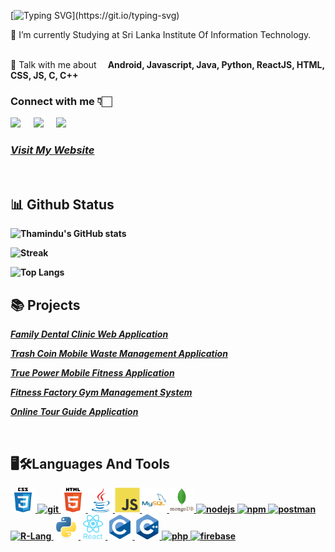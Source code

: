 [![Typing SVG](https://readme-typing-svg.herokuapp.com?size=32&vCenter=true&width=650&lines=Hi+%F0%9F%91%8B%2C+I'm+Thamindu+Chankana.;Undergraduate+Software+Engineer.)](https://git.io/typing-svg)

🌱 I’m currently Studying at Sri Lanka Institute Of Information Technology.<br></br>

💬 Talk with me about &emsp;**Android, Javascript, Java, Python, ReactJS, HTML, CSS, JS, C, C++**

<h3><b>Connect with me 👇🏻</h3>
<a target="_blank" href="thaminduchankana@gmail.com"><img src="https://img.shields.io/badge/-Gmail-D14836?style=for-the-badge&logo=Gmail&logoColor=white"></img></a>
 
<a target="_blank" href="https://www.linkedin.com/in/thamindu-gamage-5391b5192/"><img src="https://img.shields.io/badge/-LinkedIn-0077B5?style=for-the-badge&logo=Linkedin&logoColor=white"></img></a>
 
<a target="_blank" href="https://twitter.com/Thamindu0707"><img src="https://img.shields.io/badge/-Twitter-1DA1F2?style=for-the-badge&logo=Twitter&logoColor=white"></img></a>

<h3><a href="https://thaminduchankana.netlify.app/"><b><i>Visit My Website</i></b></a></h3>


<br/>

## 📊 Github Status

![Thamindu's GitHub stats](https://github-readme-stats.vercel.app/api?username=ThaminduChankana&show_icons=true&count_private=true&theme=react&hide_border=true&bg_color=0D1117)<br>


![Streak](https://github-readme-streak-stats.herokuapp.com?user=ThaminduChankana&theme=algolia) <br>

![Top Langs](https://github-readme-stats.vercel.app/api/top-langs/?username=ThaminduChankana&langs_count=8&count_private=true&layout=compact&theme=react&hide_border=true&bg_color=0D1117)<br>


<!-- ![Thamindu's Activity Graph](https://activity-graph.herokuapp.com/graph?username=ThaminduChankana&bg_color=0D1117&color=5BCDEC&line=5BCDEC&point=FFFFFF&hide_border=true) -->

## 📚 Projects

[*Family Dental Clinic Web Application* ](https://github.com/ThaminduChankana/Family-Dental-Clinic)

[*Trash Coin Mobile Waste Management Application*](https://github.com/ThaminduChankana/TrashCoinApp)

[*True Power Mobile Fitness Application* ](https://github.com/ThaminduChankana/True-Power)

[*Fitness Factory Gym Management System*](https://github.com/ThaminduChankana/Fitness-Factory)

[*Online Tour Guide Application*](https://github.com/ThaminduChankana/Online-Tour-Guide)

<br>

## 🖥️🛠️Languages And Tools

<p align="left">
	<a href="https://www.w3schools.com/css/" target="_blank"> 
		 <img src="https://raw.githubusercontent.com/devicons/devicon/master/icons/css3/css3-original-wordmark.svg" alt="css3" width="40" height="40"/> 
	</a>
	<a href="https://git-scm.com/" target="_blank"> 
		 <img src="https://www.vectorlogo.zone/logos/git-scm/git-scm-icon.svg" alt="git" width="40" height="40"/>
	</a>
	<a href="https://www.w3.org/html/" target="_blank"> 
		<img src="https://raw.githubusercontent.com/devicons/devicon/master/icons/html5/html5-original-wordmark.svg" alt="html5" width="40" height="40"/> 
	</a> 
	<a href="https://www.java.com" target="_blank"> 
		<img src="https://raw.githubusercontent.com/devicons/devicon/master/icons/java/java-original.svg" alt="java" width="40" height="40"/> 
	</a> 
	<a href="https://developer.mozilla.org/en-US/docs/Web/JavaScript" target="_blank"> 
		<img src="https://raw.githubusercontent.com/devicons/devicon/master/icons/javascript/javascript-original.svg" alt="javascript" width="40" height="40"/> 
	</a> 
	<a href="https://www.mysql.com/" target="_blank"> 
		<img src="https://raw.githubusercontent.com/devicons/devicon/master/icons/mysql/mysql-original-wordmark.svg" alt="mysql" width="40" height="40"/> 
	</a> 
	<a href="https://www.mongodb.com/" target="_blank"> 
		<img src="https://raw.githubusercontent.com/devicons/devicon/master/icons/mongodb/mongodb-original-wordmark.svg" alt="mongodb" width="40" height="40"/> 
	</a> 
	<a href="https://nodejs.org" target="_blank"> 
		<img src="https://cdn.worldvectorlogo.com/logos/nodejs-1.svg" alt="nodejs" width="40" height="40"/> 
	</a> 
	<a href="https://www.npmjs.com/" target="_blank"> 
		<img src="https://cdn.worldvectorlogo.com/logos/npm.svg" alt="npm" width="40" height="40"/> 
	</a>  
	<a href="https://postman.com" target="_blank"> 
		<img src="https://www.vectorlogo.zone/logos/getpostman/getpostman-icon.svg" alt="postman" width="40" height="40"/>
	</a> 
	<a href="https://www.r-project.org/" target="_blank"> 
		<img src="https://cdn.worldvectorlogo.com/logos/r-lang.svg" alt="R-Lang" width="40" height="40"/> 
	</a> 
	<a href="https://www.python.org" target="_blank"> 
		<img src="https://raw.githubusercontent.com/devicons/devicon/master/icons/python/python-original.svg" alt="python" width="40" height="40"/> 
	</a>
	<a href="https://reactjs.org/" target="_blank"> 
		<img src="https://raw.githubusercontent.com/devicons/devicon/master/icons/react/react-original-wordmark.svg" alt="react" width="40" height="40"/> 
	</a> 
	<a href="https://www.cprogramming.com/" rel="nofollow"> 
		<img src="https://raw.githubusercontent.com/devicons/devicon/master/icons/c/c-original.svg" alt="c" width="40" height="40" style="max-width: 100%;"> 
	</a>
	<a href="https://www.w3schools.com/cpp/" rel="nofollow"> 
		<img src="https://raw.githubusercontent.com/devicons/devicon/master/icons/cplusplus/cplusplus-original.svg" alt="cplusplus" width="40" height="40" style="max-width: 100%;"> </a><a href="https://www.php.net/" rel="nofollow"> 
		<img src="https://camo.githubusercontent.com/28964c7500b5e88b9c83c33e5f8e7b7dd9b4b86ee35e8e25431c70486ac4aecd/68747470733a2f2f7777772e766563746f726c6f676f2e7a6f6e652f6c6f676f732f7068702f7068702d69636f6e2e737667" alt="php" width="40" height="40" data-canonical-src="https://www.vectorlogo.zone/logos/php/php-icon.svg" style="max-width: 100%;">
	 </a>
	 <a href="https://firebase.google.com/" rel="nofollow">
		 <img src="https://camo.githubusercontent.com/dd4b2422ed3bfc9da88c43d18550375c66f9584327dff7ecc19315ce50b96f07/68747470733a2f2f7777772e766563746f726c6f676f2e7a6f6e652f6c6f676f732f66697265626173652f66697265626173652d69636f6e2e737667" alt="firebase" width="40" height="40" data-canonical-src="https://www.vectorlogo.zone/logos/firebase/firebase-icon.svg" style="max-width: 100%;">
	</a>
</p>

[linkedin]: https://www.linkedin.com/in/thamindu-gamage-5391b5192/
